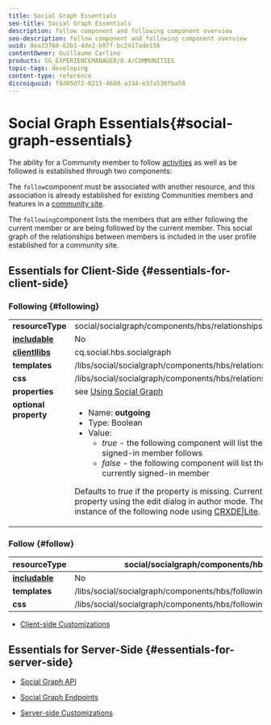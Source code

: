 ```yaml
---
title: Social Graph Essentials
seo-title: Social Graph Essentials
description: follow component and following component overview
seo-description: follow component and following component overview
uuid: 8ea33760-62b1-4de2-b07f-bc2417ade156
contentOwner: Guillaume Carlino
products: SG_EXPERIENCEMANAGER/6.4/COMMUNITIES
topic-tags: developing
content-type: reference
discoiquuid: f8d85d72-0215-4680-a334-e37a530fba58
---
```


# Social Graph Essentials{#social-graph-essentials}

The ability for a Community member to follow [activities](/help/communities/essentials-activities.md) as well as be followed is established through two components:

The `follow`component must be associated with another resource, and this association is already established for existing Communities members and features in a [community site](/help/communities/overview.md#communitiessites).

The `following`component lists the members that are either following the current member or are being followed by the current member. This social graph of the relationships between members is included in the user profile established for a community site.

## Essentials for Client-Side {#essentials-for-client-side}

### Following {#following}

<table> 
 <tbody>
  <tr>
   <td> <strong>resourceType</strong></td> 
   <td>social/socialgraph/components/hbs/relationships</td> 
  </tr>
  <tr>
   <td> <a href="/help/communities/scf.md#add-or-include-a-communities-component"><strong>includable</strong></a></td> 
   <td>No</td> 
  </tr>
  <tr>
   <td> <a href="/help/communities/clientlibs.md"><strong>clientllibs</strong></a></td> 
   <td>cq.social.hbs.socialgraph</td> 
  </tr>
  <tr>
   <td> <strong>templates</strong></td> 
   <td> /libs/social/socialgraph/components/hbs/relationships/relationships.hbs</td> 
  </tr>
  <tr>
   <td> <strong>css</strong></td> 
   <td> /libs/social/socialgraph/components/hbs/relationships/clientlibs/relationships.css</td> 
  </tr>
  <tr>
   <td><strong> properties</strong></td> 
   <td>see <a href="/help/communities/socialgraph.md">Using Social Graph</a></td> 
  </tr>
  <tr>
   <td style="vertical-align: top;"><strong> optional<br /> property</strong></td> 
   <td>
    <ul> 
     <li>Name: <strong><span class="code">outgoing</span></strong></li> 
     <li>Type: Boolean</li> 
     <li>Value:<br /> 
      <ul> 
       <li><i>true </i>- the <span class="code">following</span> component will list the members who the currently signed-in member <span class="code">follows</span></li> 
       <li><i>false </i>- the <span class="code">following</span> component will list the members who <span class="code">follow </span>the currently signed-in member</li> 
      </ul> </li> 
    </ul> <p>Defaults to <i>true</i> if the property is missing. Currently, it is not possible to set this property using the edit dialog in author mode. The property must be added to an instance of the <span class="code">following </span>node using <a href="/help/sites/developing/using/developing-with-crxde-lite.md">CRXDE|Lite</a>.</p> </td> 
  </tr>
 </tbody>
</table>

### Follow {#follow}

|  **resourceType** |social/socialgraph/components/hbs/following |
|---|---|
|  [**includable**](/help/communities/scf.md#add-or-include-a-communities-component) |No |
|  **templates** | /libs/social/socialgraph/components/hbs/following/following.hbs |
|  **css** | /libs/social/socialgraph/components/hbs/following/clientlibs/following.css |

* [Client-side Customizations](/help/communities/client-customize.md)

## Essentials for Server-Side {#essentials-for-server-side}

* [Social Graph API](https://helpx.adobe.com/experience-manager/6-4/sites/developing/using/reference-materials/javadoc/com/adobe/cq/social/graph/client/api/package-frame.html)

* [Social Graph Endpoints](https://helpx.adobe.com/experience-manager/6-4/sites/developing/using/reference-materials/javadoc/com/adobe/cq/social/graph/client/endpoint/package-frame.html)

* [Server-side Customizations](/help/communities/server-customize.md)

